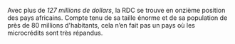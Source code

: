 Avec plus de *127 millions de dollars*, la RDC se trouve en onzième position des pays africains. Compte tenu de sa taille énorme et de sa population de près de 80 millions d'habitants, cela n’en fait pas un pays où les microcrédits sont très répandus.

